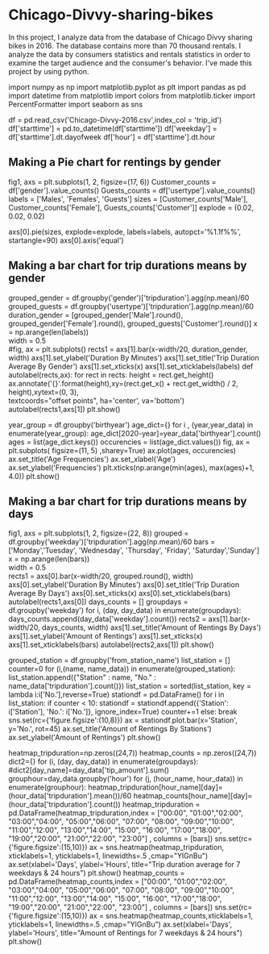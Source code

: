 # Chicago-Divvy-sharing-bikes
In this project, I analyze data from the database of Chicago Divvy sharing bikes in 2016. The database contains more than 70 thousand rentals. I analyze the data by consumers statistics and rentals statistics in order to examine the target audience and the consumer's behavior. I've made this project by using python.

import numpy as np
import matplotlib.pyplot as plt
import pandas as pd
import datetime
from matplotlib import colors
from matplotlib.ticker import PercentFormatter
import seaborn as sns

df = pd.read_csv('Chicago-Divvy-2016.csv',index_col = 'trip_id')
df['starttime'] = pd.to_datetime(df['starttime'])
df['weekday'] = df['starttime'].dt.dayofweek
df['hour'] = df['starttime'].dt.hour

## Making a Pie chart for rentings by gender
fig1, axs = plt.subplots(1, 2, figsize=(17, 6))
Customer_counts = df['gender'].value_counts()
Guests_counts = df['usertype'].value_counts()
labels = ['Males', 'Females', 'Guests']
sizes = [Customer_counts['Male'], Customer_counts['Female'], Guests_counts['Customer']]
explode = (0.02, 0.02, 0.02)  

axs[0].pie(sizes, explode=explode, labels=labels, autopct='%1.1f%%', startangle=90)
axs[0].axis('equal') 

## Making a bar chart for trip durations means by gender
grouped_gender = df.groupby('gender')['tripduration'].agg(np.mean)/60
grouped_guests = df.groupby('usertype')['tripduration'].agg(np.mean)/60
duration_gender = [grouped_gender['Male'].round(), grouped_gender['Female'].round(),
                   grouped_guests['Customer'].round()]
x = np.arange(len(labels))  
width = 0.5  
#fig, ax = plt.subplots()
rects1 = axs[1].bar(x-width/20, duration_gender, width)
axs[1].set_ylabel('Duration By Minutes')
axs[1].set_title('Trip Duration Average By Gender')
axs[1].set_xticks(x)
axs[1].set_xticklabels(labels)
def autolabel(rects,ax):
    for rect in rects:
        height = rect.get_height()
        ax.annotate('{}'.format(height),xy=(rect.get_x() + rect.get_width() / 2, height),xytext=(0, 3),  
                    textcoords="offset points",
                    ha='center', va='bottom')
autolabel(rects1,axs[1])
plt.show()

year_group = df.groupby('birthyear')
age_dict={}
for i , (year,year_data) in enumerate(year_group):
    age_dict[2020-year]=year_data['birthyear'].count()
ages = list(age_dict.keys())
occurencies = list(age_dict.values())
fig, ax = plt.subplots( figsize=(11, 5) ,sharey=True)
ax.plot(ages, occurencies)
ax.set_title('Age Frequencies')
ax.set_xlabel('Age')
ax.set_ylabel('Frequencies')
plt.xticks(np.arange(min(ages), max(ages)+1, 4.0))
plt.show()

## Making a bar chart for trip durations means by days
fig1, axs = plt.subplots(1, 2, figsize=(22, 8))
grouped = df.groupby('weekday')['tripduration'].agg(np.mean)/60
bars = ['Monday','Tuesday', 'Wednesday', 'Thursday', 'Friday', 'Saturday','Sunday']
x = np.arange(len(bars))  
width = 0.5  
rects1 = axs[0].bar(x-width/20, grouped.round(), width)
axs[0].set_ylabel('Duration By Minutes')
axs[0].set_title('Trip Duration Average By Days')
axs[0].set_xticks(x)
axs[0].set_xticklabels(bars)
autolabel(rects1,axs[0])
days_counts = []
groupdays = df.groupby('weekday')
for i, (day, day_data) in enumerate(groupdays):
        days_counts.append(day_data['weekday'].count())
rects2 = axs[1].bar(x-width/20, days_counts, width)
axs[1].set_title('Amount of Rentings By Days')
axs[1].set_ylabel('Amount of Rentings')
axs[1].set_xticks(x)
axs[1].set_xticklabels(bars)
autolabel(rects2,axs[1])
plt.show()

grouped_station = df.groupby('from_station_name')
list_station = []
counter=0
for (i,(name, name_data)) in enumerate(grouped_station):
    list_station.append({"Station" : name, "No." : name_data['tripduration'].count()})
list_station = sorted(list_station, key = lambda i:i['No.'],reverse=True)
stationdf = pd.DataFrame()
for i in list_station:
    if counter < 10:
        stationdf = stationdf.append({'Station': i['Station'], 'No.': i['No.']}, ignore_index=True)
        counter+=1
    else:
        break
sns.set(rc={'figure.figsize':(10,8)})
ax = stationdf.plot.bar(x='Station', y='No.', rot=45)
ax.set_title('Amount of Rentings By Stations')
ax.set_ylabel('Amount of Rentings')
plt.show()

heatmap_tripduration=np.zeros((24,7))
heatmap_counts = np.zeros((24,7))
dict2={}
for (i, (day, day_data)) in enumerate(groupdays):
    #dict2[day_name]=day_data['tip_amount'].sum()
    grouphour=day_data.groupby('hour')
    for (j, (hour_name, hour_data)) in enumerate(grouphour):
        heatmap_tripduration[hour_name][day]=(hour_data['tripduration'].mean())/60
        heatmap_counts[hour_name][day]=(hour_data['tripduration'].count())
heatmap_tripduration = pd.DataFrame(heatmap_tripduration,index = ["00:00", "01:00","02:00", "03:00","04:00", "05:00","06:00", "07:00",
                                       "08:00", "09:00","10:00", "11:00","12:00", "13:00","14:00", "15:00",
                                       "16:00", "17:00","18:00", "19:00","20:00", "21:00","22:00", "23:00"] ,
                       columns = [bars])
sns.set(rc={'figure.figsize':(15,10)})
ax = sns.heatmap(heatmap_tripduration, xticklabels=1, yticklabels=1, linewidths=.5 ,cmap="YlGnBu")
ax.set(xlabel='Days', ylabel='Hours', title="Trip duration average for 7 weekdays & 24 hours")
plt.show()
heatmap_counts = pd.DataFrame(heatmap_counts,index = ["00:00", "01:00","02:00", "03:00","04:00", "05:00","06:00", "07:00",
                                       "08:00", "09:00","10:00", "11:00","12:00", "13:00","14:00", "15:00",
                                       "16:00", "17:00","18:00", "19:00","20:00", "21:00","22:00", "23:00"] ,
                       columns = [bars])
sns.set(rc={'figure.figsize':(15,10)})
ax = sns.heatmap(heatmap_counts,xticklabels=1, yticklabels=1, linewidths=.5 ,cmap="YlGnBu")
ax.set(xlabel='Days', ylabel='Hours', title="Amount of Rentings for 7 weekdays & 24 hours")
plt.show()
